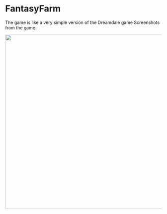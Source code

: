 # FantasyFarm
 The game is like a very simple version of the Dreamdale game
 Screenshots from the game:

<p align="center"> <img src="https://github.com/FMaksym/FantasyFarm/blob/main/Assets/Media/Image%201.png" width="800" height="560"/>

